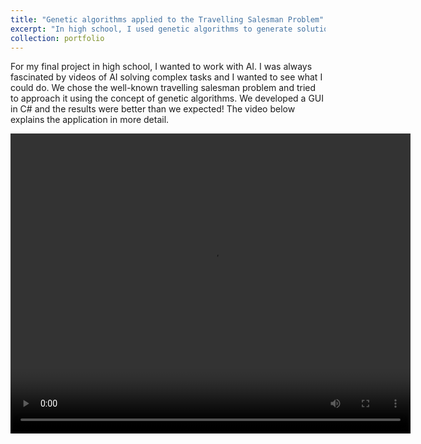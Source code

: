 ```yaml
---
title: "Genetic algorithms applied to the Travelling Salesman Problem"
excerpt: "In high school, I used genetic algorithms to generate solutions for the travelling salesman problem.<br/><img src='/images/tsp_resized.png'>"
collection: portfolio
---
```


For my final project in high school, I wanted to work with AI. I was always fascinated by videos of AI solving complex tasks and I wanted to see what I could do. We chose the well-known travelling salesman problem and tried to approach it using the concept of genetic algorithms. We developed a GUI in C# and the results were better than we expected! The video below explains the application in more detail.

<video width="640" height="480" controls>
    <source src="/images/tsp.mp4" type="video/mp4">
    Your browser does not support the video tag.
</video>